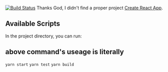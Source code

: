 [![Build Status](https://travis-ci.org/SunoAries/hasaki.svg?branch=master)](https://travis-ci.org/SunoAries/hasaki)
Thanks God, I didn't find a proper project [Create React App](https://github.com/facebook/create-react-app).

## Available Scripts

In the project directory, you can run:

## above command's useage is literally 
`yarn start`
`yarn test`
`yarn build`

